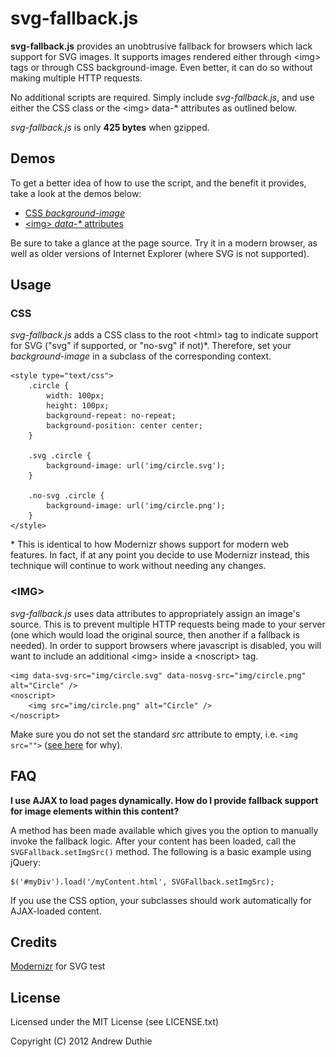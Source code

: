 # svg-fallback.js

__svg-fallback.js__ provides an unobtrusive fallback for browsers which lack support for SVG images. It supports images rendered either through &lt;img&gt; tags or through CSS background-image. Even better, it can do so without making multiple HTTP requests.

No additional scripts are required. Simply include _svg-fallback.js_, and use either the CSS class or the &lt;img&gt; data-* attributes as outlined below.

_svg-fallback.js_ is only __425 bytes__ when gzipped.

## Demos

To get a better idea of how to use the script, and the benefit it provides, take a look at the demos below:

* [CSS _background-image_](http://home.fuse.net/andrewd/svg-fallback.js/demos/css.html)
* [&lt;img&gt; _data-*_ attributes](http://home.fuse.net/andrewd/svg-fallback.js/demos/img.html)

Be sure to take a glance at the page source. Try it in a modern browser, as well as older versions of Internet Explorer (where SVG is not supported).

## Usage

### CSS

_svg-fallback.js_ adds a CSS class to the root &lt;html&gt; tag to indicate support for SVG ("svg" if supported, or "no-svg" if not)*. Therefore, set your _background-image_ in a subclass of the corresponding context.

	<style type="text/css">
		.circle {
			width: 100px;
			height: 100px;
			background-repeat: no-repeat;
			background-position: center center;
		}

		.svg .circle {
			background-image: url('img/circle.svg');
		}

		.no-svg .circle {
			background-image: url('img/circle.png');
		}
	</style>

\*  This is identical to how Modernizr shows support for modern web features. In fact, if at any point you decide to use Modernizr instead, this technique will continue to work without needing any changes.

### &lt;IMG&gt;

_svg-fallback.js_ uses data attributes to appropriately assign an image's source. This is to prevent multiple HTTP requests being made to your server (one which would load the original source, then another if a fallback is needed). In order to support browsers where javascript is disabled, you will want to include an additional &lt;img&gt; inside a &lt;noscript&gt; tag.

	<img data-svg-src="img/circle.svg" data-nosvg-src="img/circle.png" alt="Circle" />
	<noscript>
		<img src="img/circle.png" alt="Circle" />
	</noscript>

Make sure you do not set the standard _src_ attribute to empty, i.e. ```<img src="">``` ([see here](http://www.nczonline.net/blog/2009/11/30/empty-image-src-can-destroy-your-site/) for why).

## FAQ

__I use AJAX to load pages dynamically. How do I provide fallback support for image elements within this content?__

A method has been made available which gives you the option to manually invoke the fallback logic. After your content has been loaded, call the ```SVGFallback.setImgSrc()``` method. The following is a basic example using jQuery:

```
$('#myDiv').load('/myContent.html', SVGFallback.setImgSrc);
```

If you use the CSS option, your subclasses should work automatically for AJAX-loaded content.

## Credits

[Modernizr](http://modernizr.com/) for SVG test

## License

Licensed under the MIT License (see LICENSE.txt)

Copyright (C) 2012 Andrew Duthie